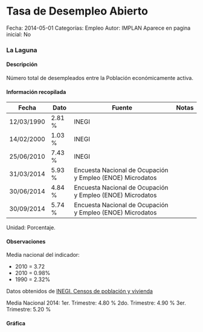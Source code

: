 Tasa de Desempleo Abierto
=====

Fecha: 2014-05-01
Categorías: Empleo
Autor: IMPLAN
Aparece en pagina inicial: No

### La Laguna

#### Descripción

Número total de desempleados entre la Población económicamente activa.

<!-- break -->

#### Información recopilada

<table class="table table-hover table-bordered matriz">
  <thead>
    <tr><th>Fecha</th><th>Dato</th><th>Fuente</th><th>Notas</th></tr>
  </thead>
  <tbody>
    <tr><td class="centrado">12/03/1990</td><td class="derecha">2.81 %</td><td>INEGI</td><td></td></tr>
    <tr><td class="centrado">14/02/2000</td><td class="derecha">1.03 %</td><td>INEGI</td><td></td></tr>
    <tr><td class="centrado">25/06/2010</td><td class="derecha">7.43 %</td><td>INEGI</td><td></td></tr>
    <tr><td class="centrado">31/03/2014</td><td class="derecha">5.93 %</td><td>Encuesta Nacional de Ocupación y Empleo (ENOE) Microdatos</td><td></td></tr>
    <tr><td class="centrado">30/06/2014</td><td class="derecha">4.84 %</td><td>Encuesta Nacional de Ocupación y Empleo (ENOE) Microdatos</td><td></td></tr>
    <tr><td class="centrado">30/09/2014</td><td class="derecha">5.74 %</td><td>Encuesta Nacional de Ocupación y Empleo (ENOE) Microdatos</td><td></td></tr>
  </tbody>
</table>

Unidad: Porcentaje.

#### Observaciones

Media nacional del indicador:

- 2010 = 3.72
- 2010 = 0.98%
- 1990 = 2.32%

Datos obtenidos de [INEGI. Censos de población y vivienda](http://www.inegi.org.mx/sistemas/consulta_resultados/iter2010.aspx?c=27329&s=est)

Media Nacional 2014:
1er. Trimestre: 4.80 %
2do. Trimestre: 4.90 %
3er. Trimestre: 5.20 %

#### Gráfica

<div id="graficaDatos" class="grafica"></div>
<script>
  // Gráfica
  if (typeof vargraficaDatos === 'undefined') {
    vargraficaDatos = Morris.Line({
      element: 'graficaDatos',
      data: [{ fecha: '1990-03-12', dato: 2.8100 },{ fecha: '2000-02-14', dato: 1.0300 },{ fecha: '2010-06-25', dato: 7.4300 },{ fecha: '2014-03-31', dato: 5.9300 },{ fecha: '2014-06-30', dato: 4.8400 },{ fecha: '2014-09-30', dato: 5.7400 }],
      xkey: 'fecha',
      ykeys: ['dato'],
      labels: ['Dato'],
      lineColors: ['#FF5B02'],
      xLabelFormat: function(d) { return d.getDate()+'/'+(d.getMonth()+1)+'/'+d.getFullYear(); },
      dateFormat: function(ts) { var d = new Date(ts); return d.getDate() + '/' + (d.getMonth() + 1) + '/' + d.getFullYear(); }
    });
  }
</script>

